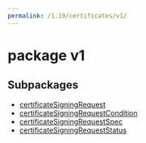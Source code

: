 ```yaml
---
permalink: /1.19/certificates/v1/
---
```


# package v1



## Subpackages

* [certificateSigningRequest](certificates-v1-certificateSigningRequest.md)
* [certificateSigningRequestCondition](certificates-v1-certificateSigningRequestCondition.md)
* [certificateSigningRequestSpec](certificates-v1-certificateSigningRequestSpec.md)
* [certificateSigningRequestStatus](certificates-v1-certificateSigningRequestStatus.md)